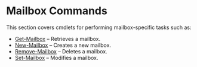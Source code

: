 # Mailbox Commands

This section covers cmdlets for performing mailbox-specific tasks such as:

- [Get-Mailbox](/docs/directorymanager/11.1/directorymanager/managementshell/mailbox/getmailbox.md) – Retrieves a mailbox.
- [New-Mailbox](/docs/directorymanager/11.1/directorymanager/managementshell/mailbox/newmailbox.md) – Creates a new mailbox.
- [Remove-Mailbox](/docs/directorymanager/11.1/directorymanager/managementshell/mailbox/removemailbox.md) – Deletes a mailbox.
- [Set-Mailbox](/docs/directorymanager/11.1/directorymanager/managementshell/mailbox/setmailbox.md) – Modifies a mailbox.
